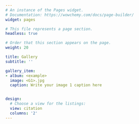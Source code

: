 ```yaml
---
# An instance of the Pages widget.
# Documentation: https://wowchemy.com/docs/page-builder/
widget: pages

# This file represents a page section.
headless: true

# Order that this section appears on the page.
weight: 20

title: Gallery
subtitle: ''

gallery_item:
- album: <example>
  image: <G1>.jpg
  caption: Write your image 1 caption here


design:
  # Choose a view for the listings:
  view: citation
  columns: '2'
---
```





